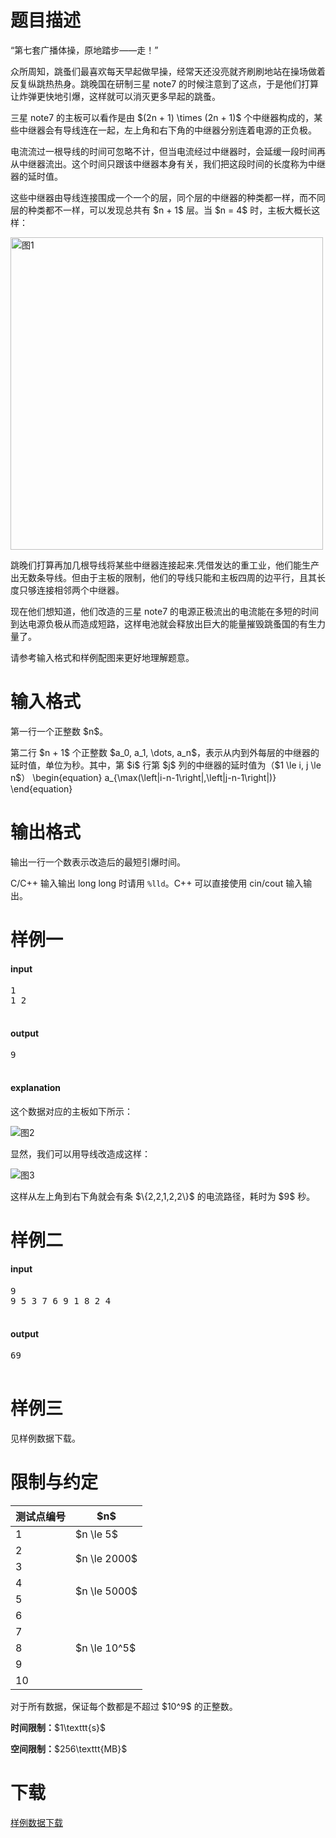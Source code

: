 # 题目描述

<p>“第七套广播体操，原地踏步——走！”</p>
<p>众所周知，跳蚤们最喜欢每天早起做早操，经常天还没亮就齐刷刷地站在操场做着反复纵跳热热身。跳晚国在研制三星 note7 的时候注意到了这点，于是他们打算让炸弹更快地引爆，这样就可以消灭更多早起的跳蚤。</p>
<p>三星 note7 的主板可以看作是由 $(2n + 1) \times (2n + 1)$ 个中继器构成的，某些中继器会有导线连在一起，左上角和右下角的中继器分别连着电源的正负极。</p>
<p>电流流过一根导线的时间可忽略不计，但当电流经过中继器时，会延缓一段时间再从中继器流出。这个时间只跟该中继器本身有关，我们把这段时间的长度称为中继器的延时值。</p>
<p>这些中继器由导线连接围成一个一个的层，同个层的中继器的种类都一样，而不同层的种类都不一样，可以发现总共有 $n + 1$ 层。当 $n = 4$ 时，主板大概长这样：</p>
<p><img class="img-responsive center-block" src="//img.uoj.ac/problem/244/1.png" style="width:500px;" alt="图1"/></p>
<p>跳晚们打算再加几根导线将某些中继器连接起来.凭借发达的重工业，他们能生产出无数条导线。但由于主板的限制，他们的导线只能和主板四周的边平行，且其长度只够连接相邻两个中继器。</p>
<p>现在他们想知道，他们改造的三星 note7 的电源正极流出的电流能在多短的时间到达电源负极从而造成短路，这样电池就会释放出巨大的能量摧毁跳蚤国的有生力量了。</p>
<p>请参考输入格式和样例配图来更好地理解题意。</p>

# 输入格式


<p>第一行一个正整数 $n$。</p>
<p>第二行 $n + 1$ 个正整数 $a_0, a_1, \dots, a_n$，表示从内到外每层的中继器的延时值，单位为秒。其中，第 $i$ 行第 $j$ 列的中继器的延时值为（$1 \le i, j \le n$）
\begin{equation}
a_{\max(\left|i-n-1\right|,\left|j-n-1\right|)}
\end{equation}</p>

# 输出格式


<p>输出一行一个数表示改造后的最短引爆时间。</p>
<p>C/C++ 输入输出 long long 时请用 <code>%lld</code>。C++ 可以直接使用 cin/cout 输入输出。</p>

# 样例一


<h4>input</h4>
<pre>1
1 2

</pre>

<h4>output</h4>
<pre>9

</pre>

<h4>explanation</h4>
<p>这个数据对应的主板如下所示：</p>
<p><img class="img-responsive center-block" src="//img.uoj.ac/problem/244/2.png" alt="图2"/></p>
<p>显然，我们可以用导线改造成这样：</p>
<p><img class="img-responsive center-block" src="//img.uoj.ac/problem/244/3.png" alt="图3"/></p>
<p>这样从左上角到右下角就会有条 $\{2,2,1,2,2\}$ 的电流路径，耗时为 $9$ 秒。</p>

# 样例二


<h4>input</h4>
<pre>9
9 5 3 7 6 9 1 8 2 4

</pre>

<h4>output</h4>
<pre>69

</pre>


# 样例三


<p>见样例数据下载。</p>

# 限制与约定


<div class="table-responsive">
<table class="table table-bordered table-text-center table-vertical-middle"><thead><tr><th>测试点编号</th>
<th>$n$</th>
</tr></thead><tbody><tr><td>1</td><td>$n \le 5$</td></tr><tr><td>2</td><td rowspan="2">$n \le 2000$</td></tr><tr><td>3</td></tr><tr><td>4</td><td rowspan="2">$n \le 5000$</td></tr><tr><td>5</td></tr><tr><td>6</td><td rowspan="5">$n \le 10^5$</td></tr><tr><td>7</td></tr><tr><td>8</td></tr><tr><td>9</td></tr><tr><td>10</td></tr></tbody></table></div>

<p>对于所有数据，保证每个数都是不超过 $10^9$ 的正整数。</p>
<p><strong>时间限制：</strong>$1\texttt{s}$</p>
<p><strong>空间限制：</strong>$256\texttt{MB}$</p>

# 下载


<p><a href="/download.php?type=problem&amp;id=244">样例数据下载</a></p>
